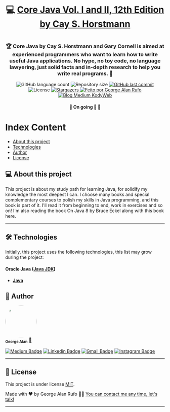 

<h1 align="center">
     💻 <a href="https://horstmann.com/corejava/" alt="Core Java by Horstmann Official Site" target="_blank"> Core Java Vol. I and II, 12th Edition by Cay S. Horstmann </a>
</h1>

![]()

<h3 align="center">
    🏆 Core Java by Cay S. Horstmann and Gary Cornell is aimed at experienced programmers who want to learn how to write useful Java applications. No hype, no toy code, no language lawyering, just solid facts and in-depth research to help you write real programs. 💚
</h3>

<p align="center">
  <img alt="GitHub language count" src="https://img.shields.io/github/languages/count/georgealan/book-study-core-java-12th-cay-horstmann?color=%2304D361">

  <img alt="Repository size" src="https://img.shields.io/github/repo-size/georgealan/book-study-core-java-12th-cay-horstmann">
  
  <a href="https://github.com/georgealan/book-study-core-java-12th-cay-horstmann/commits/main">
    <img alt="GitHub last commit" src="https://img.shields.io/github/last-commit/georgealan/book-study-core-java-12th-cay-horstmann">
  </a>
    
   <img alt="License" src="https://img.shields.io/badge/license-MIT-brightgreen">
   <a href="https://github.com/georgealan/book-study-core-java-12th-cay-horstmann/stargazers">
    <img alt="Stargazers" src="https://img.shields.io/github/stars/georgealan/book-study-core-java-12th-cay-horstmann?style=social">
  </a>

  <a href="https://kodyweb.com.br">
    <img alt="Feito por George Alan Rufo" src="https://img.shields.io/badge/feito%20por-George-%237519C1">
  </a>
  
  <a href="https://medium.com/kodyweb">
    <img alt="Blog Medium KodyWeb" src="https://img.shields.io/badge/Blog-KodyWeb-black?style=flat&logo=Medium">
  </a>
</p>

<h4 align="center">
	🚧   On going 🚀 🚧
</h4>

Index Content
=================
<!--ts-->
   * [About this project](#-about-this-project)
   * [Technologies](#-technologies)
   * [Author](#-author)
   * [License](#user-content--licença)
<!--te-->


## 💻 About this project

This project is about my study path for learning Java, for solidify my knowledge the most deepest I can. I choose many books and special complementary courses to polish my skills in Java programming, and this book is part of it. I'll read it from beginning to end, work in exercises and so on! I'm also reading the book On Java 8 by Bruce Eckel along with this book here.

---

## 🛠 Technologies

Initially, this project uses the following technologies, this list may grow during the project:

#### **Oracle Java**  ([Java JDK](https://www.oracle.com/java/technologies/downloads/))

-   **[Java](https://react-icons.github.io/react-icons/)**


## 🦸 Author

<a href="https://blog.kodyweb.com.br/author/george/">
 <img style="border-radius: 50%;" src="https://avatars2.githubusercontent.com/u/37253093?s=400&u=4793c91ecbabc6342381bd7c411d323f14e59dce&v=4" width="100px;" alt=""/>
 <br />
 <sub><b>George Alan</b></sub></a> <a href="https://blog.rocketseat.com.br/author/thiago/" title="Rocketseat">🚀</a>
 <br />

[![Medium Badge](https://img.shields.io/badge/-KodyWeb-black?style=flat-square&labelColor=black&logo=medium&logoColor=white&link=https://medium.com/kodyweb)](https://medium.com/kodyweb) [![Linkedin Badge](https://img.shields.io/badge/-George-blue?style=flat-square&logo=Linkedin&logoColor=white&link=https://www.linkedin.com/in/george-alan-fullstack-developer/)](https://www.linkedin.com/in/george-alan-fullstack-developer/) 
[![Gmail Badge](https://img.shields.io/badge/-georgealan@gmail.com-c14438?style=flat-square&logo=Gmail&logoColor=white&link=mailto:georgealan@gmail.com)](mailto:georgealanrufo@gmail.com) [![Instagram Badge](https://img.shields.io/badge/-georgealan-a43b9d?style=flat-square&logo=Instagram&logoColor=white&link=https://www.instagram.com/georgealanrufo/)](https://www.instagram.com/georgealanrufo/)

---

## 📝 License

This project is under license [MIT](./LICENSE).

Made with ❤️ by George Alan Rufo 👋🏽 [You can contact me any time, let's talk!](https://www.linkedin.com/in/george-alan-fullstack-developer/)

---
